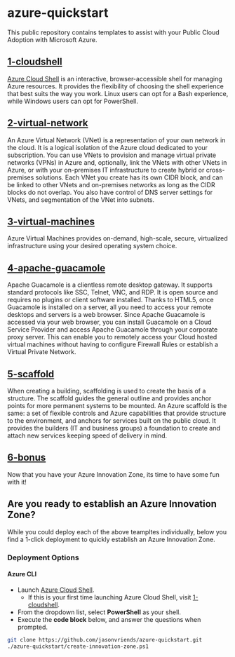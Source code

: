 # azure-quickstart

This public repository contains templates to assist with your Public Cloud Adoption with Microsoft Azure.

## <a href="https://github.com/jasonvriends/azure-quickstart/tree/master/1-cloudshell">1-cloudshell</a>

<a href="https://docs.microsoft.com/en-us/azure/cloud-shell/overview">Azure Cloud Shell</a> is an interactive, browser-accessible shell for managing Azure resources. It provides the flexibility of choosing the shell experience that best suits the way you work. Linux users can opt for a Bash experience, while Windows users can opt for PowerShell.

## <a href="https://github.com/jasonvriends/azure-quickstart/tree/master/2-virtual-network">2-virtual-network</a>

An Azure Virtual Network (VNet) is a representation of your own network in the cloud. It is a logical isolation of the Azure cloud dedicated to your subscription. You can use VNets to provision and manage virtual private networks (VPNs) in Azure and, optionally, link the VNets with other VNets in Azure, or with your on-premises IT infrastructure to create hybrid or cross-premises solutions. Each VNet you create has its own CIDR block, and can be linked to other VNets and on-premises networks as long as the CIDR blocks do not overlap. You also have control of DNS server settings for VNets, and segmentation of the VNet into subnets.

## <a href="https://github.com/jasonvriends/azure-quickstart/tree/master/3-virtual-machines">3-virtual-machines</a>

Azure Virtual Machines provides on-demand, high-scale, secure, virtualized infrastructure using your desired operating system choice.

## <a href="https://github.com/jasonvriends/azure-quickstart/tree/master/4-apache-guacamole">4-apache-guacamole</a>

Apache Guacamole is a clientless remote desktop gateway. It supports standard protocols like SSC, Telnet, VNC, and RDP. It is open source and requires no plugins or client software installed. Thanks to HTML5, once Guacamole is installed on a server, all you need to access your remote desktops and servers is a web browser. Since Apache Guacamole is accessed via your web browser, you can install Guacamole on a Cloud Service Provider and access Apache Guacamole through your corporate proxy server. This can enable you to remotely access your Cloud hosted virtual machines without having to configure Firewall Rules or establish a Virtual Private Network.

## <a href="https://github.com/jasonvriends/azure-quickstart/tree/master/5-scaffold">5-scaffold</a>

When creating a building, scaffolding is used to create the basis of a structure. The scaffold guides the general outline and provides anchor points for more permanent systems to be mounted. An Azure scaffold is the same: a set of flexible controls and Azure capabilities that provide structure to the environment, and anchors for services built on the public cloud. It provides the builders (IT and business groups) a foundation to create and attach new services keeping speed of delivery in mind.

## <a href="https://github.com/jasonvriends/azure-quickstart/tree/master/6-bonus">6-bonus</a>

Now that you have your Azure Innovation Zone, its time to have some fun with it!

## Are you ready to establish an Azure Innovation Zone?

While you could deploy each of the above teampltes individually, below you find a 1-click deployment to quickly establish an Azure Innovation Zone.

### Deployment Options

#### Azure CLI

* Launch <a href="https://shell.azure.com">Azure Cloud Shell</a>.
  * If this is your first time launching Azure Cloud Shell, visit <a href="https://github.com/jasonvriends/azure-quickstart/tree/master/1-cloudshell.">1-cloudshell</a>.
* From the dropdown list, select **PowerShell** as your shell.
* Execute the **code block** below, and answer the questions when prompted.

```bash
git clone https://github.com/jasonvriends/azure-quickstart.git
./azure-quickstart/create-innovation-zone.ps1
```
